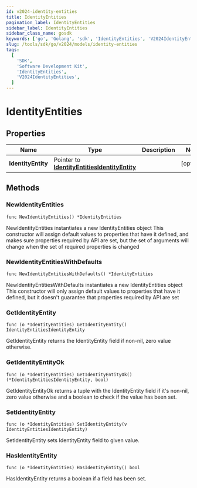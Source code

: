 ```yaml
---
id: v2024-identity-entities
title: IdentityEntities
pagination_label: IdentityEntities
sidebar_label: IdentityEntities
sidebar_class_name: gosdk
keywords: ['go', 'Golang', 'sdk', 'IdentityEntities', 'V2024IdentityEntities']
slug: /tools/sdk/go/v2024/models/identity-entities
tags:
  [
    'SDK',
    'Software Development Kit',
    'IdentityEntities',
    'V2024IdentityEntities',
  ]
---
```


# IdentityEntities

## Properties

| Name | Type | Description | Notes |
| --- | --- | --- | --- |
| **IdentityEntity** | Pointer to [**IdentityEntitiesIdentityEntity**](identity-entities-identity-entity) |  | [optional] |

## Methods

### NewIdentityEntities

`func NewIdentityEntities() *IdentityEntities`

NewIdentityEntities instantiates a new IdentityEntities object This constructor will assign default values to properties that have it defined, and makes sure properties required by API are set, but the set of arguments will change when the set of required properties is changed

### NewIdentityEntitiesWithDefaults

`func NewIdentityEntitiesWithDefaults() *IdentityEntities`

NewIdentityEntitiesWithDefaults instantiates a new IdentityEntities object This constructor will only assign default values to properties that have it defined, but it doesn't guarantee that properties required by API are set

### GetIdentityEntity

`func (o *IdentityEntities) GetIdentityEntity() IdentityEntitiesIdentityEntity`

GetIdentityEntity returns the IdentityEntity field if non-nil, zero value otherwise.

### GetIdentityEntityOk

`func (o *IdentityEntities) GetIdentityEntityOk() (*IdentityEntitiesIdentityEntity, bool)`

GetIdentityEntityOk returns a tuple with the IdentityEntity field if it's non-nil, zero value otherwise and a boolean to check if the value has been set.

### SetIdentityEntity

`func (o *IdentityEntities) SetIdentityEntity(v IdentityEntitiesIdentityEntity)`

SetIdentityEntity sets IdentityEntity field to given value.

### HasIdentityEntity

`func (o *IdentityEntities) HasIdentityEntity() bool`

HasIdentityEntity returns a boolean if a field has been set.
